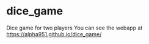 # dice_game
Dice game for two players
You can see the webapp at https://alpha951.github.io/dice_game/
